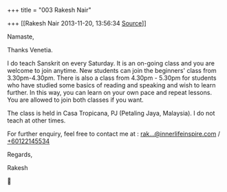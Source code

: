 +++
title = "003 Rakesh Nair"

+++
[[Rakesh Nair	2013-11-20, 13:56:34 [Source](https://groups.google.com/g/samskrita/c/lzBWnGaFY2I)]]



Namaste,  
  
Thanks Venetia.  
  
I do teach Sanskrit on every Saturday. It is an on-going class and you are welcome to join anytime. New students can join the beginners' class from 3.30pm-4.30pm. There is also a class from 4.30pm - 5.30pm for students who have studied some basics of reading and speaking and wish to learn further. In this way, you can learn on your own pace and repeat lessons. You are allowed to join both classes if you want.  

  

The class is held in Casa Tropicana, PJ (Petaling Jaya, Malaysia). I do not teach at other times.

  

For further enquiry, feel free to contact me at : [rak...@innerlifeinspire.com]() / [+60122145534](tel:+60%2012-214%205534)  

  

  

Regards,

  

Rakesh



